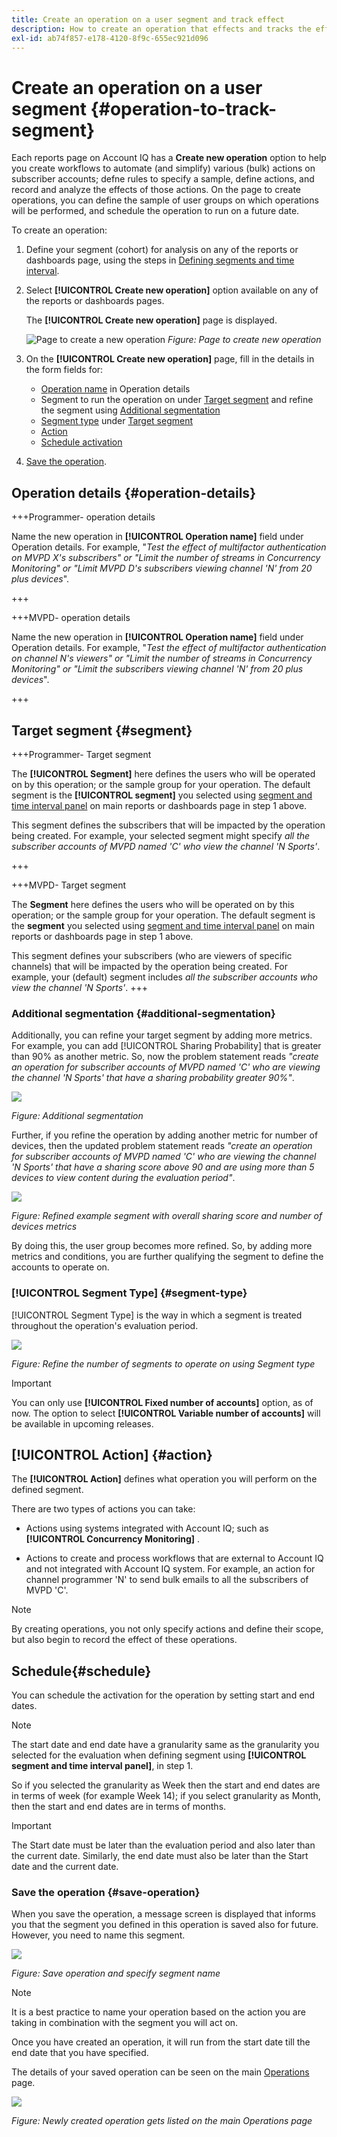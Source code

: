 ```yaml
---
title: Create an operation on a user segment and track effect
description: How to create an operation that effects and tracks the effect on a defined segment of users.
exl-id: ab74f857-e178-4120-8f9c-655ec921d096
---
```

# Create an operation on a user segment {#operation-to-track-segment}

Each reports page on Account IQ has a **Create new operation** option to help you create workflows to automate (and simplify) various (bulk) actions on subscriber accounts; defne rules to specify a sample, define actions, and record and analyze the effects of those actions. On the page to create operations, you can define the sample of user groups on which operations will be performed, and schedule the operation to run on a future date.

To create an operation:

1. Define your segment (cohort) for analysis on any of the reports or dashboards page, using the steps in [Defining segments and time interval](/help/accountiq/howto-select-segment-timeinterval.md).

1. Select **[!UICONTROL Create new operation]** option available on any of the reports or dashboards pages. 

    The **[!UICONTROL Create new operation]** page is displayed.

    ![Page to create a new operation](assets/create-new-operations.png)
    *Figure: Page to create new operation*

1. On the **[!UICONTROL Create new operation]** page, fill in the details in the form fields for:
  
   * [Operation name](#operation-details) in Operation details
   * Segment to run the operation on under [Target segment](#segment) and refine the segment using [Additional segmentation](#additional-segmentation)
   * [Segment type](#segment-type) under [Target segment](#segment)
   * [Action](#action)
   * [Schedule activation](#schedule)

1. [Save the operation](#save-operation).

## Operation details {#operation-details}

+++Programmer- operation details

Name the new operation in **[!UICONTROL Operation name]** field under Operation details. For example, "*Test the effect of multifactor authentication on MVPD X's subscribers" or "Limit the number of streams in Concurrency Monitoring" or "Limit MVPD D's subscribers viewing channel 'N' from 20 plus devices*".

+++

+++MVPD- operation details

Name the new operation in **[!UICONTROL Operation name]** field under Operation details. For example, "*Test the effect of multifactor authentication on channel N's viewers" or "Limit the number of streams in Concurrency Monitoring" or "Limit the subscribers viewing channel 'N' from 20 plus devices*".

+++

## Target segment {#segment}

+++Programmer- Target segment

The **[!UICONTROL Segment]** here defines the users who will be operated on by this operation; or the sample group for your operation. The default segment is the **[!UICONTROL segment]** you selected using [segment and time interval panel](/help/accountiq/howto-select-segment-timeinterval.md) on main reports or dashboards page in step 1 above.

<!--* The first segment entry in the **Segment** section, by default, shows the **segment** you selected in the step 1.

* The **segment evaluation period** is the time period of analysis you selected in step 1 from **Granularity and Time Interval** option.
![](assets/operations-segment-selection.png)
*Figure: Segment and time interval selection on the main page*-->

This segment defines the subscribers that will be impacted by the operation being created. For example, your selected segment might specify *all the subscriber accounts of MVPD named 'C' who view the channel 'N Sports'*.

+++

+++MVPD- Target segment

The **Segment** here defines the users who will be operated on by this operation; or the sample group for your operation. The default segment is the **segment** you selected using [segment and time interval panel](/help/accountiq/howto-select-segment-timeinterval.md) on main reports or dashboards page in step 1 above.

<!--* The first segment entry in the **Segment** section, by default, shows the **segment** you selected in the step 1.

* The **segment evaluation period** is the time period of analysis you selected in step 1 from **Granularity and Time Interval** option.
![](assets/operations-segment-selection.png)
*Figure: Segment and time interval selection on the main page*-->

This segment defines your subscribers (who are viewers of specific channels) that will be impacted by the operation being created. For example, your (default) segment includes *all the subscriber accounts who view the channel 'N Sports'*.
+++

### Additional segmentation {#additional-segmentation}

Additionally, you can refine your target segment by adding more metrics. For example, you can add [!UICONTROL Sharing Probability] that is greater than 90% as another metric. So, now the problem statement reads *"create an operation for subscriber accounts of MVPD named 'C' who are viewing the channel 'N Sports' that have a sharing probability greater 90%"*.

![](assets/additional-segment.gif)

*Figure: Additional segmentation*

Further, if you refine the operation by adding another metric for number of devices, then the updated problem statement reads *"create an operation for subscriber accounts of MVPD named 'C' who are viewing the channel 'N Sports' that have a sharing score above 90 and are using more than 5 devices to view content during the evaluation period"*.

![](assets/refined-segment.png)

*Figure: Refined example segment with overall sharing score and number of devices metrics*

By doing this, the user group becomes more refined. So, by adding more metrics and conditions, you are further qualifying the segment to define the accounts to operate on.

### [!UICONTROL Segment Type] {#segment-type}

[!UICONTROL Segment Type] is the way in which a segment is treated throughout the operation's evaluation period.

![](assets/segment-type.png)

*Figure: Refine the number of segments to operate on using Segment type*

<!--The segment type option allows you to further refine your segment based on the evaluation period (or time).

**Fixed number of accounts** 

When you select **Fixed number of accounts** segment type, then you need to specify an evaluation period as well.

By doing so, you are fixing the sample size for evaluation in terms of numbers. You are making Account IQ identify a specific set of users (that meet the criteria of defined evaluation period and segment metrics) to operate on. The analysis and graphs will be generated for this specific set of users only (identified initially) throughout the operation.

**Variable number of accounts**

When you select **Variable number of accounts** segment type, you do not limit the number of accounts in segment. The accounts which fall under the defined segment metrics are the part of the segment, and the number of accounts will change continuously during the course of operation.-->

>[!IMPORTANT]
>
>You can only use **[!UICONTROL Fixed number of accounts]** option, as of now. The option to select **[!UICONTROL Variable number of accounts]** will be available in upcoming releases.

<!--

you tell Account IQ in the beginning of the operation which number of accounts to operate on.

Account IQ system only has a segment definition, and during the operation it looks into all the accounts that fit that segments.

the number of accounts in segment is not limited, the accounts that fall under defined segment metrics will be part of the segment, and the no of accounts will change continuously, as there are no specific limitations - like an evaluation period in the past.When the segment is defined (which in this example is, subscriber accounts of MVPD 'C' who are viewing the channel 'N Sports' that have a sharing score above 80 and are using 10 different IPs) and we also identified a time period to evaluate a segment. This identifies X number of accounts as sample (for example 5000). How many devices they are using?
It identifies x-number of accounts (5000)...a very specific set of users that meet this criteria.
for every period that we schedule (within that operation) during that operation) we will look at those 5K users that are originally identified and we will present graph about them. How are the sharing scores coming up?u We identified a period. Are their sharing scores going up? Are there fewer of them who are meeting this definition?
Fixed versus variable is the way the treated in fixed or variable way.

1. we identified a fixed set of accounts.
2. we evaluate those specific accounts on criteria throughout the operation.

General idea independent of graph is that we will evaluate a set of accounts identified initially, for no of periods during operation and generate graphs against that.
Those are the 5000 users for which I will create graphs for for every period of the operation.

**Variable number of accounts**
We do not identify any initial set of accounts, we just have a segment definition.
Each period during the operation, we go and look into all the accounts that fit that segments.
If it is not a fixed segment, I won't initially evaluate it. I won't have an initial set of 5000. Instead at every period during the evaluation I will evaluate the segment then, and then I will produce graph about the next 3000 users.
the......will vary from period to period.

if not fixed segment, then I won't initially evaluate or have initial set of 5000, instead at every period during an operation and the.-->

## [!UICONTROL Action] {#action}

The **[!UICONTROL Action]** defines what operation you will perform on the defined segment.

There are two types of actions you can take:

*   Actions using systems integrated with Account IQ; such as **[!UICONTROL Concurrency Monitoring]** <!--[Concurrency Monitoring](https://tve.helpdocsonline.com/concurrency-monitoring-introduction), or Adobe Target-->.

*   Actions to create and process workflows that are external to Account IQ and not integrated with Account IQ system. For example, an action for channel programmer 'N' to send bulk emails to all the subscribers of MVPD 'C'.

>[!NOTE]
>
>By creating operations, you not only specify actions and define their scope, but also begin to record the effect of these operations.

## Schedule{#schedule}

You can schedule the activation for the operation by setting start and end dates.

>[!NOTE]
>
>The start date and end date have a granularity same as the granularity you selected for the evaluation when defining segment using **[!UICONTROL segment and time interval panel]**, in step 1.
>
>
>So if you selected the granularity as Week then the start and end dates are in terms of week (for example Week 14); if you select granularity as Month, then the start and end dates are in terms of months.


>[!IMPORTANT]
>
>The Start date must be later than the evaluation period and also later than the current date. Similarly, the end date must also be later than the Start date and the current date.

### Save the operation {#save-operation}

When you save the operation, a message screen is displayed that informs you that the segment you defined in this operation is saved also for future. However, you need to name this segment.

![](assets/save-operation.png)

*Figure: Save operation and specify segment name*

>[!NOTE]
>
>It is a best practice to name your operation based on the action you are taking in combination with the segment you will act on.

<!--In future you can select this saved segment when defining a segment for your analysis on the main reports page. Moreover, the saved segment is also listed when you create an operation the next time.

![](assets/saved-segment-operations-page.png)

*Figure: Saved segments in segment selector on Create new operations page* 

>[!IMPORTANT]
>
>When creating an operation, if you select a segment that was previously created then you cannot add new metrics to it and refine it.
>
>Adding new metrics creates a new segment, but you cannot modify an existing segment.-->

Once you have created an operation, it will run from the start date till the end date that you have specified.

The details of your saved operation can be seen on the main [Operations](/help/accountiq/operations.md) page.

![](assets/new-operation-created.png)

*Figure: Newly created operation gets listed on the main Operations page*
